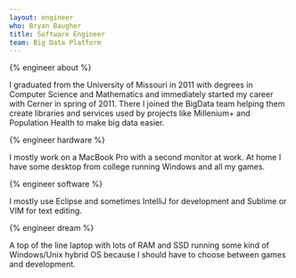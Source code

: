```yaml
---
layout: engineer
who: Bryan Baugher
title: Software Engineer
team: Big Data Platform
---
```


{% engineer about %}

I graduated from the University of Missouri in 2011 with degrees in Computer Science and Mathematics and immediately started my career with Cerner in spring of 2011. There I joined the BigData team helping them create libraries and services used by projects like Millenium+ and Population Health to make big data easier.

{% engineer hardware %}

I mostly work on a MacBook Pro with a second monitor at work. At home I have some desktop from college running Windows and all my games.

{% engineer software %}

I mostly use Eclipse and sometimes IntelliJ for development and Sublime or VIM for text editing.

{% engineer dream %}

A top of the line laptop with lots of RAM and SSD running some kind of Windows/Unix hybrid OS because I should have to choose between games and development.
